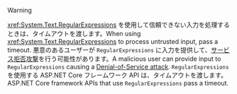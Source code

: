 > [!WARNING]
> <span data-ttu-id="33073-101"><xref:System.Text.RegularExpressions> を使用して信頼できない入力を処理するときは、タイムアウトを渡します。</span><span class="sxs-lookup"><span data-stu-id="33073-101">When using <xref:System.Text.RegularExpressions> to process untrusted input, pass a timeout.</span></span> <span data-ttu-id="33073-102">悪意のあるユーザーが `RegularExpressions` に入力を提供して、[サービス拒否攻撃](https://www.us-cert.gov/ncas/tips/ST04-015)を行う可能性があります。</span><span class="sxs-lookup"><span data-stu-id="33073-102">A malicious user can provide input to `RegularExpressions` causing a [Denial-of-Service attack](https://www.us-cert.gov/ncas/tips/ST04-015).</span></span> <span data-ttu-id="33073-103">`RegularExpressions` を使用する ASP.NET Core フレームワーク API は、タイムアウトを渡します。</span><span class="sxs-lookup"><span data-stu-id="33073-103">ASP.NET Core framework APIs that use `RegularExpressions` pass a timeout.</span></span>